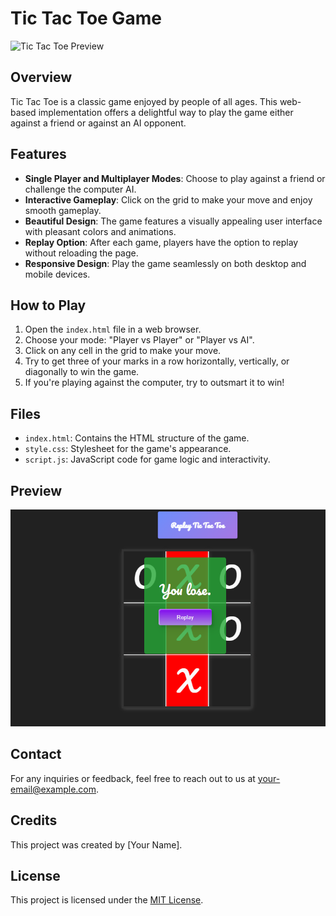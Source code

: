 # Tic Tac Toe Game

![Tic Tac Toe Preview](preview.png)

## Overview

Tic Tac Toe is a classic game enjoyed by people of all ages. This web-based implementation offers a delightful way to play the game either against a friend or against an AI opponent.

## Features

- **Single Player and Multiplayer Modes**: Choose to play against a friend or challenge the computer AI.
- **Interactive Gameplay**: Click on the grid to make your move and enjoy smooth gameplay.
- **Beautiful Design**: The game features a visually appealing user interface with pleasant colors and animations.
- **Replay Option**: After each game, players have the option to replay without reloading the page.
- **Responsive Design**: Play the game seamlessly on both desktop and mobile devices.

## How to Play

1. Open the `index.html` file in a web browser.
2. Choose your mode: "Player vs Player" or "Player vs AI".
3. Click on any cell in the grid to make your move.
4. Try to get three of your marks in a row horizontally, vertically, or diagonally to win the game.
5. If you're playing against the computer, try to outsmart it to win!

## Files

- `index.html`: Contains the HTML structure of the game.
- `style.css`: Stylesheet for the game's appearance.
- `script.js`: JavaScript code for game logic and interactivity.

## Preview

![Tic Tac Toe Preview](hi.png)

## Contact

For any inquiries or feedback, feel free to reach out to us at [your-email@example.com](mailto:your-email@example.com).

## Credits

This project was created by [Your Name].

## License

This project is licensed under the [MIT License](LICENSE).
